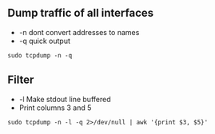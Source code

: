## Dump traffic of all interfaces
* -n dont convert addresses to names
* -q quick output 

```sudo tcpdump -n -q```

## Filter 
* -l Make stdout line buffered
* Print columns 3 and 5

```sudo tcpdump -n -l -q 2>/dev/null | awk '{print $3, $5}'```